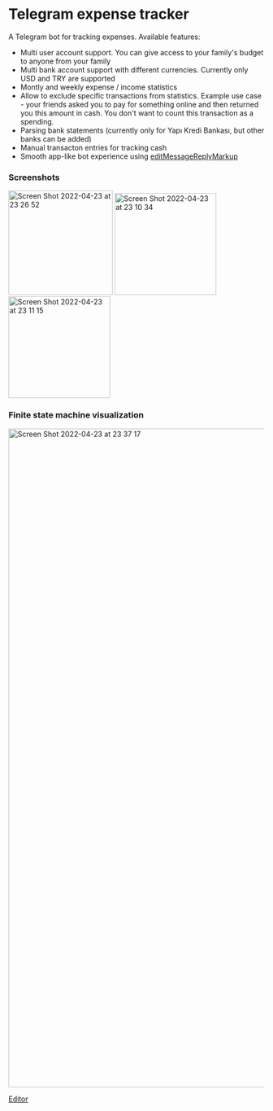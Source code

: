 # Telegram expense tracker

A Telegram bot for tracking expenses. Available features:
- Multi user account support. You can give access to your family's budget to anyone from your family
- Multi bank account support with different currencies. Currently only USD and TRY are supported
- Montly and weekly expense / income statistics
- Allow to exclude specific transactions from statistics. Example use case - your friends asked you to pay for something online and then returned you this amount in cash. You don't want to count this transaction as a spending.
- Parsing bank statements (currently only for Yapı Kredi Bankası, but other banks can be added)
- Manual transacton entries for tracking cash
- Smooth app-like bot experience using [editMessageReplyMarkup](https://core.telegram.org/bots/api#editmessagereplymarkup)

### Screenshots

<div float="left">
<img width="205" alt="Screen Shot 2022-04-23 at 23 26 52" src="https://user-images.githubusercontent.com/22447849/164944999-b32acb46-cb23-4d6d-b128-64c5b47b0239.png">
<img width="200" alt="Screen Shot 2022-04-23 at 23 10 34" src="https://user-images.githubusercontent.com/22447849/164944660-5bd8b731-0fbf-4ab4-b73b-3cab46a89d28.png">
<img width="200" alt="Screen Shot 2022-04-23 at 23 11 15" src="https://user-images.githubusercontent.com/22447849/164944648-9e483011-d590-4d3d-abdf-553f138e52cf.png">
</p>

### Finite state machine visualization

<img width="1295" alt="Screen Shot 2022-04-23 at 23 37 17" src="https://user-images.githubusercontent.com/22447849/164945277-27da30c7-f18d-455e-822c-8490e2415fd1.png">

[Editor](http://magjac.com/graphviz-visual-editor/?dot=digraph%20finite_state_machine%20%7B%0A%09fontname%3D%22Helvetica%2CArial%2Csans-serif%22%0A%09node%20%5Bfontname%3D%22Helvetica%2CArial%2Csans-serif%22%5D%0A%09edge%20%5Bfontname%3D%22Helvetica%2CArial%2Csans-serif%22%5D%0A%09rankdir%3DLR%3B%0A%09node%20%5Bshape%20%3D%20doublecircle%5D%3B%20%22Bank%20account%20list%22%3B%0A%09node%20%5Bshape%20%3D%20circle%5D%3B%0A%09%22Bank%20account%20list%22%20-%3E%20%22Adding%20bank%20account%22%20%5Blabel%20%3D%20%22Add%20bank%20account%22%5D%3B%0A%09%22Adding%20bank%20account%22%20-%3E%20%22Bank%20account%20list%22%20%5Blabel%20%3D%20%22Back%22%5D%3B%0A%09%22Adding%20bank%20account%22%20-%3E%20%22Adding%20account%20name%22%20%5Blabel%20%3D%20%22Add%20bank%20account%20name%22%5D%3B%0A%09%22Adding%20account%20name%22%20-%3E%20%22Adding%20account%20currency%22%20%5Blabel%20%3D%20%22Add%20bank%20account%20currency%22%5D%3B%0A%09%22Adding%20account%20name%22%20-%3E%20%22Bank%20account%20list%22%20%5Blabel%20%3D%20%22Cancel%22%5D%3B%0A%09%22Adding%20account%20currency%22%20-%3E%20%22Bank%20account%20list%22%20%5Blabel%20%3D%20%22Cancel%22%5D%3B%0A%09%22Adding%20account%20currency%22%20-%3E%20%22Bank%20account%20list%22%20%5Blabel%20%3D%20%22Added%20currency%22%5D%3B%0A%09%22Bank%20account%20list%22%20-%3E%20%22Bank%20account%20selected%22%20%5Blabel%20%3D%20%22Select%20bank%20account%22%5D%3B%0A%09%22Bank%20account%20selected%22%20-%3E%20%22Bank%20account%20list%22%20%5Blabel%20%3D%20%22Back%22%5D%3B%0A%09%22Bank%20account%20selected%22%20-%3E%20%22Monthly%20statistics%20selected%22%20%5Blabel%20%3D%20%22Select%20monthly%20statistics%22%5D%3B%0A%09%22Bank%20account%20selected%22%20-%3E%20%22Weekly%20statistics%20selected%22%20%5Blabel%20%3D%20%22Select%20weekly%20statistics%22%5D%3B%0A%09%22Bank%20account%20selected%22%20-%3E%20%22Select%20Upload%20bank%20statement%22%20%5Blabel%20%3D%20%22Select%20upload%20bank%20statement%22%5D%3B%0A%09%22Select%20Upload%20bank%20statement%22%20-%3E%20%22Bank%20account%20selected%22%20%5Blabel%20%3D%20%22Upload%20bank%20statement%22%5D%0A%09%22Select%20Upload%20bank%20statement%22%20-%3E%20%22Bank%20account%20selected%22%20%5Blabel%20%3D%20%22Cancel%22%5D%20%0A%09%22Weekly%20statistics%20selected%22%20-%3E%20%22Bank%20account%20selected%22%20%5Blabel%20%3D%20%22Back%22%5D%0A%09%22Monthly%20statistics%20selected%22%20-%3E%20%22Bank%20account%20selected%22%20%5Blabel%20%3D%20%22Back%22%5D%0A%09%22Monthly%20statistics%20selected%22%20-%3E%20%22Month%20selected%22%20%5Blabel%20%3D%20%22Select%20month%22%5D%0A%09%22Month%20selected%22%20-%3E%20%22Monthly%20statistics%20selected%22%20%5Blabel%20%3D%20%22Back%22%5D%0A%09%22Weekly%20statistics%20selected%22%20-%3E%20%22Week%20selected%22%20%5Blabel%20%3D%20%22Select%20week%22%5D%0A%09%22Week%20selected%22%20-%3E%20%22Weekly%20statistics%20selected%22%20%5Blabel%20%3D%20%22Back%22%5D%0A%09%22Week%20selected%22%20-%3E%20%22Transaction%20selected%22%20%5Blabel%20%3D%20%22Select%20transaction%22%5D%0A%09%22Month%20selected%22%20-%3E%20%22Transaction%20selected%22%20%5Blabel%20%3D%20%22Select%20transaction%22%5D%0A%09%22Transaction%20selected%22%20-%3E%20%22Week%20selected%22%20%5Blabel%20%3D%20%22Remove%20transaction%20from%20week%22%5D%0A%09%22Transaction%20selected%22%20-%3E%20%22Month%20selected%22%20%5Blabel%20%3D%20%22Remove%20transaction%20from%20month%22%5D%0A%09%22Transaction%20selected%22%20-%3E%20%22Month%20selected%22%20%5Blabel%20%3D%20%22Back%20to%20month%22%5D%0A%09%22Transaction%20selected%22%20-%3E%20%22Week%20selected%22%20%5Blabel%20%3D%20%22Back%20to%20week%22%5D%0A%09%22Bank%20account%20selected%22%20-%3E%20%22Adding%20manual%20transaction%22%20%5Blabel%20%3D%20%22Add%20manual%20transaction%22%5D%3B%0A%09%22Adding%20manual%20transaction%22%20-%3E%20%22Adding%20transaction%20amount%22%20%5Blabel%3D%20%22Add%20transaction%20amount%22%5D%3B%0A%09%22Adding%20transaction%20amount%22%20-%3E%20%22Adding%20transaction%20title%22%20%5Blabel%3D%22Add%20transaction%20title%22%5D%3B%0A%09%22Adding%20transaction%20title%22%20-%3E%20%22Bank%20account%20selected%22%20%5Blabel%3D%22Cancel%22%5D%0A%09%22Adding%20transaction%20amount%22%20-%3E%20%22Bank%20account%20selected%22%20%5Blabel%3D%22Cancel%22%5D%0A%09%22Adding%20transaction%20title%22%20-%3E%20%22Bank%20account%20selected%22%20%5Blabel%3D%22Added%20transaction%22%5D%0A%0A%7D%0A)

